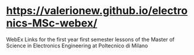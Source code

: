 # https://valerionew.github.io/electronics-MSc-webex/
WebEx Links for the first year first semester lessons of the Master of Science in Electronics Engineering at Poltecnico di Milano
